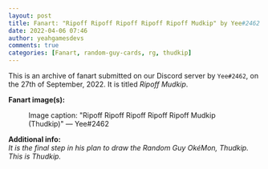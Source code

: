 ```yaml
---
layout: post
title: Fanart: "Ripoff Ripoff Ripoff Ripoff Ripoff Mudkip" by Yee#2462
date: 2022-04-06 07:46
author: yeahgamesdevs
comments: true
categories: [Fanart, random-guy-cards, rg, thudkip]
---
```

<!-- wp:paragraph -->
<p>This is an archive of fanart submitted on our Discord server by <code>Yee#2462</code>, on the 27th of September, 2022. It is titled <em>Ripoff Mudkip</em>.</p>
<!-- /wp:paragraph -->

<!-- wp:paragraph -->
<p><strong>Fanart image(s):</strong></p>
<!-- /wp:paragraph -->

<!-- wp:image {"sizeSlug":"large","linkDestination":"none"} -->
<figure class="wp-block-image size-large"><img src="https://media.discordapp.net/attachments/892177662230016060/892193409966702622/unknown.png?width=368&amp;height=262" alt="" /><figcaption>Image caption: "Ripoff Ripoff Ripoff Ripoff Ripoff Mudkip (Thudkip)" — Yee#2462</figcaption></figure>
<!-- /wp:image -->

<!-- wp:paragraph -->
<p><strong>Additional info:</strong><br><em>It is the final step in his plan to draw the Random Guy OkéMon, Thudkip. This is Thudkip.</em></p>
<!-- /wp:paragraph -->
